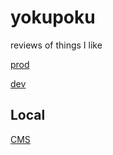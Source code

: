 # yokupoku
reviews of things I like

[prod](https://yokupoku.website/)

[dev](https://yoku-dev.surge.sh/)


## Local
[CMS](http://localhost:3002)
